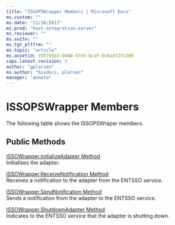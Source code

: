 ```yaml
---
title: "ISSOPSWrapper Members | Microsoft Docs"
ms.custom: ""
ms.date: "11/30/2017"
ms.prod: "host-integration-server"
ms.reviewer: ""
ms.suite: ""
ms.tgt_pltfrm: ""
ms.topic: "article"
ms.assetid: 7d5745b3-0448-47e5-bcaf-bcba472fc206
caps.latest.revision: 3
author: "gplarsen"
ms.author: "hisdocs; plarsen"
manager: "anneta"
---
```

# ISSOPSWrapper Members
The following table shows the ISSOPSWraper members.  
  
## Public Methods  
 [ISSOWrapper.InitializeAdapter Method](../esso/issowrapper-initializeadapter-method.md)  
 Initializes the adapter.  
  
 [ISSOWrapper.ReceiveNotification Method](../esso/issowrapper-receivenotification-method.md)  
 Receives a notification to the adapter from the ENTSSO service.  
  
 [ISSOWrapper.SendNotification Method](../esso/issowrapper-sendnotification-method.md)  
 Sends a notification from the adapter to the ENTSSO service.  
  
 [ISSOWrapper.ShutdownAdapter Method](../esso/issowrapper-shutdownadapter-method.md)  
 Indicates to the ENTSSO service that the adapter is shutting down.